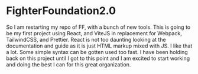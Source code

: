 # FighterFoundation2.0

So I am restarting my repo of FF, with a bunch of new tools. This is going to be my first project using React, and ViteJS in replacement for Webpack, TailwindCSS, and Prettier.
React is not too daunting looking at the documentation and guide as it is just HTML markup mixed with JS. I like that a lot. Some simple syntax can be gotten used too fast. I have been holding back on this project until I got to this
point and I am excited to start working and doing the best I can for this great organization.
